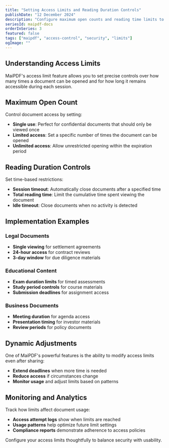 ```yaml
---
title: "Setting Access Limits and Reading Duration Controls"
publishDate: "12 December 2024"
description: "Configure maximum open counts and reading time limits to control how your PDF documents are accessed"
seriesId: maipdf-docs
orderInSeries: 3
featured: false
tags: ["maipdf", "access-control", "security", "limits"]
ogImage: ""
---
```


## Understanding Access Limits

MaiPDF's access limit feature allows you to set precise controls over how many times a document can be opened and for how long it remains accessible during each session.

## Maximum Open Count

Control document access by setting:

- **Single use**: Perfect for confidential documents that should only be viewed once
- **Limited access**: Set a specific number of times the document can be opened
- **Unlimited access**: Allow unrestricted opening within the expiration period

## Reading Duration Controls

Set time-based restrictions:

- **Session timeout**: Automatically close documents after a specified time
- **Total reading time**: Limit the cumulative time spent viewing the document
- **Idle timeout**: Close documents when no activity is detected

## Implementation Examples

### Legal Documents
- **Single viewing** for settlement agreements
- **24-hour access** for contract reviews
- **3-day window** for due diligence materials

### Educational Content
- **Exam duration limits** for timed assessments
- **Study period controls** for course materials
- **Submission deadlines** for assignment access

### Business Documents
- **Meeting duration** for agenda access
- **Presentation timing** for investor materials
- **Review periods** for policy documents

## Dynamic Adjustments

One of MaiPDF's powerful features is the ability to modify access limits even after sharing:

- **Extend deadlines** when more time is needed
- **Reduce access** if circumstances change
- **Monitor usage** and adjust limits based on patterns

## Monitoring and Analytics

Track how limits affect document usage:

- **Access attempt logs** show when limits are reached
- **Usage patterns** help optimize future limit settings
- **Compliance reports** demonstrate adherence to access policies

Configure your access limits thoughtfully to balance security with usability.

